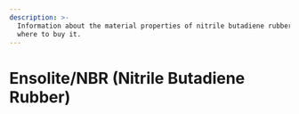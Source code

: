 ```yaml
---
description: >-
  Information about the material properties of nitrile butadiene rubber foam and
  where to buy it.
---
```


# Ensolite/NBR (Nitrile Butadiene Rubber)

